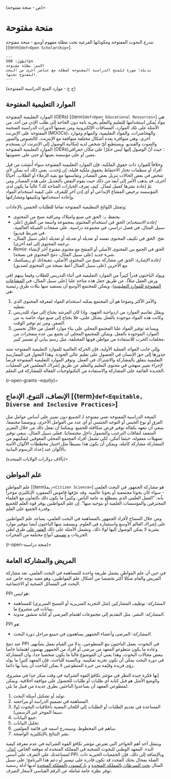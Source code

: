 (ص - منحة مفتوحة)=
# منحة مفتوحة

تندرج البحوث المفتوحة ومكوناتها الفرعية تحت مظلة مفهوم أوسع - منحة مفتوحة [{term}`def<Open Scholarship>`].

```{figure} ../../figures/open-umbrella.png
---
الطول: 500px
الاسم: مظلة مفتوحة
بديلة: صورة للمنح الدراسية المفتوحة كمظلة مع عناصر أخرى من البحث المفتوح تحتها.
---
```

(خ ع - موارد المنح الدراسية المفتوحة)
## الموارد التعليمية المفتوحة

الموارد التعليمية المفتوحة (OERs) [{term}`def<Open Educational Resources>`] هي مواد يُمكن استخدامها للتعليم والتعلّم بحرية تامة دون الحاجة إلى طلب الإذن من أحد. من الأمثلة على تلك الموارد، المساقات الإلكترونية ومن ضمنها الدورات الدراسية الضخمة المفتوحة على الإنترنت (MOOCs)، والمحاضرات، والمواد التعليمية، والمهام وموارد أُخرى. وهي متوافرة بعدة أشكال مختلفة متوافقة مع الإنترنت، كالنصوص والصور والصوت والفيديو. ويستطيع أيّ شخص لديه إمكانية الوصول إلى الإنترنت أن يستخدم الموارد التعليمية المفتوحة (OERs)؛ حيث أنّ الوصول إليها ليس حكرًا على مكان جغرافي معين أو على مؤسسة بعينها أو حتى على عضويتها.

وخلافاً للموارد ذات حقوق الملكية، فإن الموارد التعليمية المفتوحة سواء أُنشئت من قبل أفراد أو منظمات تختار الاحتفاظ بحقوق ملكية قليلة، إن وُجدت. يعني ذلك أنه يمكن لأي شخص في بعض الحالات تنزيل بعض المصادر وتقاسمها مع بقية الزملاء أو الطلاب. أحيانًا أخرى، قد يذهب الأمر إلى أبعد من ذلك حيث يقوم البعض بالتعديل على هذه المصادر ومن ثمّ إعادة نشرها كعمل مُعدّل. كيف تعرف الخيارات المتاحة لك؟ غالباً ما يكون لدى المؤسسة ترخيص المشاع الإبداعي أو أي إذن آخر للتعرف على كيفية استخدام المواد وإعادة استخدامها وتكييفها ومشاركتها.

وتمتثل اللوائح التنظيمية المفتوحة تماما للطلبات الخمس بالإعادات:

- _يحتفظ بـ_: الحق في صنع وامتلاك ومراقبة نسخ من المحتوى.
- _إعادة الاستخدام_: الحق في استخدام المحتوى بمجموعة واسعة من الطرق (على سبيل المثال، في فصل دراسي، في مجموعة دراسية، على صفحات الشبكة العالمية، في شريط فيديو).
- _نقح_: الحق في تكييف المحتوى نفسه أو تعديله أو تعديله أو تعديله (على سبيل المثال، ترجمة المحتوى إلى لغة أخرى).
- _Remix_: الحق في الجمع بين المحتوى الأصلي أو المنقح مع محتوى مفتوح آخر لإنشاء شيء جديد (على سبيل المثال، دمج المحتوى في نسخة).
- _إعادة الإشارة_: الحق في مشاركة نسخ من المحتوى الأصلي، تنقيحاتك أو ريميكسك مع الآخرين (على سبيل المثال أعط نسخة من المحتوى لصديق).

ويولد الباحثون قدراً كبيراً من الموارد التعليمية في أثناء التدريس للطلاب وفيما بينهم (في ورش العمل مثلاً). عن طريق جعل هذه متاحة علنا (على سبيل المثال، في [المشاعات المفتوحة للموارد التعليمية](https://www.oercommons.org/))، ويمكن للمجتمع الأوسع أن يستفيد منها بثلاث طرق رئيسية هي:

1. والأمر الأكثر وضوحا هو أن المجتمع يمكنه استخدام المواد لمعرفة المحتوى الذي تغطيه.
2. ويقلل تقاسم الموارد من ازدواجية الجهود. وإذا كان المرشد يحتاج إلى مواد للتدريس وكانت هذه المواد موجودة بالفعل بشكل علني، فلا يحتاج إلى صنع مواد خاصة به من الصفر، ومن ثم توفير الوقت.
3. ويساعد توفير المواد علنا المجتمع المحلي على بناء موارد أفضل من خلال تحسين الموارد الموجودة بالفعل. ويمكن للمجتمع المحلي أن يجمع بين عدة متفجرات من مخلفات الحرب للاستفادة من مواطن قوتها المختلفة، مثل رسم بياني أو تفسير كبير.

وإلى جانب الفوائد العملية الأولية، فإن الحركة العالمية للموارد التعليمية المفتوحة تمتد جذورها إلى حق الإنسان في الحصول على تعليم عالي الجودة. وهذا التحول في الممارسة التعليمية يتعلق بالمشاركة والاشتراك في العمل. وتوفر الموارد التعليمية المفتوحة فرصاً لإجراء تغيير منهجي في محتوى التعليم والتعلم عن طريق إشراك المعلمين في العمليات الجديدة القائمة على المشاركة والاستفادة من التكنولوجيات الفعالة للمشاركة في التعلم.

(r-open-grants -equity)=
## الإنصاف، التنوع، الإدماج [{term}`def<Equitable, Diverse and Inclusive Practices>`]

المنحة الدراسية المفتوحة تعني مفتوحة لـ *الجميع* دون تمييز على أساس عوامل مثل العرق أو نوع الجنس أو التوجه الجنسي أو أي عدد من العوامل الأخرى. وبوصفنا مجتمعا، ينبغي أن نتعهد بكفالة توفير فرص متكافئة للجميع. ويمكننا أن نفعل ذلك من خلال التعزيز المتعمد لثقافات الترحيب والشمول داخل مجتمعاتنا. فعلى سبيل المثال، ينبغي توفير تسهيلات معقولة، حيثما أمكن، لكي تشمل أفراد المجتمع المحلي المعوقين لتمكينهم من المشاركة مشاركة كاملة، ويمكن أن يكون هذا بسيطاً مثل اختيار مخططات الألوان الآمنة بالألوان عند إعداد الرسوم البيانية.

(بآلاف دولارات الولايات المتحدة)=
## علم المواطن

علم المواطن [{term}`ديف<Citizen Science>`] هو مشاركة الجمهور في البحث العلمي - سواء كان بحوثا مجتمعية أو بحوثا عالمية. وقد عرّفها قاموس أكسفورد الإنكليزي مؤخراً بأنه: "العمل العلمي الذي يضطلع به عامة الناس. وكثيراً ما يكون ذلك بالتعاون مع العلماء المحترفين والمؤسسات العلمية أو بتوجيه منها". إن علم المواطنين يوفر قوة العلم للجميع وقدرة الجميع على العلم.

ومن خلال السماح لأفراد الجمهور بالمساهمة في البحث العلمي، يساعد علم المواطنين على إشراك العالم الأوسع واستثماره في العلوم. ويستفيد منها الباحثون أيضا بتوفير موارد بشرية لا يمكن الوصول إليها لولا ذلك. وتشمل الأمثلة على ذلك [العثور على](https://citizensciencegames.com/games/eterna/) طرق لطي الجزيئات و [تصنيف](https://www.zooniverse.org/) أنواع مختلفة من المجرات.

(r-open-منحة دراسية)=
## المريض والمشاركة العامة

في حين أن علم المواطن يشمل طريقة واحدة للمساهمة في البحث العلمي، تعد مشاركة المريض والعام شكلا أكثر تخصصا من أشكال علم المواطنين، وهو مفيد بوجه خاص عند البحث في المسائل الصحية أو الاجتماعية.

PPI هو *ليس*:
- _المشاركة_: توظيف المشاركين (مثل التجربة السريرية أو المسح السريري) للمساهمة ببيانات في مشروع ما.
- _المشاركة_: النشر، مثل التقديم إلى مجموعات اهتمام المرضى أو كتابة منشور مدونة.

PPI *هو*:
- _المشاركة_: المرضى وأعضاء الجمهور يساهمون في *جميع* مراحل دورة البحث.

عند دمج PPI في البحوث، يعمل الباحثون *مع* المتطوعين، بدلا من القيام بعمل *بشأنهم*. وعادة ما يكون متطوعو المعهد من مرضى أو أفراد من الجمهور يهتمون اهتماما خاصا ببعض مجالات البحوث. وهذا يعني أن الموضوع غالبا ما يكون شخصيا جدا، وأن المشاركة في دورة البحث يمكن أن تكون تجربة تمكينية. وبالنسبة للباحث، فإن المعهد كثيرا ما يولد رؤى فريدة وقيّمة من خبرة المتطوعين لا يمكن للباحث أن يتنبأ بها دائما.

إنها فكرة جيدة النظر في مؤشر تكافؤ القوة الشرائية في وقت مبكر جدا في مشروع، والوضع الأمثل هو قبل كتابة أي طلبات أو طلبات للحصول على موافقة أخلاقية. ويمكن لمتطوعي المعهد أن يساعدوا الباحثين بطرق عديدة من قبيل ما يلي:
1. توليد أو تشكيل أسئلة البحث.
2. المساهمة في تصميم الدراسة أو مراجعته.
3. المساعدة في تقديم الطلبات أو الطلبات إلى اللجان المعنية بأخلاقيات البحوث (ولا سيما الموجز غير الرسمي).
4. جمع البيانات.
5. تحليل البيانات.
6. ساهم في المخطوط، وسيندرج اسمه في قائمة المؤلفين.
7. نشر النتائج بالإنكليزية الواضحة.

ويتمثل أحد أهم الحواجز التي تعترض مؤشر تكافؤ القوة الشرائية في عدم معرفة كيفية البدء. المعهد الوطني للبحوث الصحية في المملكة المتحدة له موقعه الخاص، [إنذار](https://www.invo.org.uk/)، لمساعدتك على التعرف على أسس PPI. وبالإضافة إلى ذلك، فإن الجمعيات الخيرية ذات الصلة بمجال بحثك المحدد قد تكون قادرة على تيسير أو دعم هذا البرنامج؛ على سبيل المثال [بحث السرطان بالمملكة المتحدة](https://www.cancerresearchuk.org/funding-for-researchers/patient-involvement-toolkit-for-researchers) و [باركنسون بالمملكة المتحدة](https://www.parkinsons.org.uk/research/patient-and-public-involvement-ppi) لديها أدلة رسمية توفر نظرة عامة شاملة عن الرقم القياسي لأسعار الصرف.
